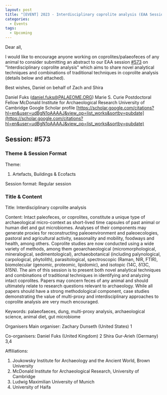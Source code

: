```yaml
---
layout: post
title: "[EVENT] 2023 - Interdisciplinary coprolite analysis (EAA Session)"
categories:
  - Events
tags:
  - Upcoming
---
```



Dear all,

I would like to encourage anyone working on coprolites/palaeofeces of any
animal to consider submitting an abstract to our EAA session [#573](https://submissions.e-a-a.org/eaa2023/) on "Interdisciplinary coprolite
analysis" which aims to share novel analytical techniques and combinations
of traditional techniques in coprolite analysis (details below and
attached).

Best wishes,
Daniel on behalf of Zach and Shira

Daniel Fuks ([daniel.fuks@PALAEOME.ORG](mailto:daniel.fuks@PALAEOME.ORG))
Marie S. Curie Postdoctoral Fellow
McDonald Institute for Archaeological Research
University of Cambridge
Google Scholar profile
[https://scholar.google.com/citations?hl=en&user=udBgN1oAAAAJ&view_op=list_works&sortby=pubdate](https://scholar.google.com/citations?hl=en&user=udBgN1oAAAAJ&view_op=list_works&sortby=pubdate)

## Session: #573

### Theme & Session Format

Theme:
1. Artefacts, Buildings & Ecofacts

Session format: Regular session

### Title & Content

Title:
Interdisciplinary coprolite analysis

Content:
Intact paleofeces, or coprolites, constitute a unique type of
archaeological micro-context as short-lived time capsules of past animal or
human diet and gut microbiomes. Analyses of their components may generate
proxies for reconstructing paleoenvironment and paleoecologies, pastoral
and agricultural activity, seasonality and mobility, foodways and health,
among others. Coprolite studies are now conducted using a wide variety of
methods, among them geoarchaeological (micromorphological, mineralogical,
sedimentological), archaeobotanical (including palynological, carpological,
phytolith), parasitological, spectroscopic (Raman, NIR, FTIR), biomolecular
(genomic, proteomic, lipidomic), and isotopic (14C, δ13C, δ15N). The aim of
this session is to present both novel analytical techniques and
combinations of traditional techniques in identifying and analyzing intact
coprolites. Papers may concern feces of any animal and should ultimately
relate to research questions relevant to archaeology. While all papers
should have a strong methodological component, case studies demonstrating
the value of multi-proxy and interdisciplinary approaches to coprolite
analysis are very much encouraged.

Keywords:
palaeofaeces, dung, multi-proxy analysis, archaeological science, animal
diet, gut microbiome

Organisers
Main organiser:
Zachary Dunseth (United States) 1

Co-organisers:
Daniel Fuks (United Kingdom) 2
Shira Gur-Arieh (Germany) 3,4

Affiliations:
1. Joukowsky Institute for Archaeology and the Ancient World, Brown
University
2. McDonald Institute for Archaeological Research, University of Cambridge
3. Ludwig Maximilian University of Munich
4. University of Haifa
